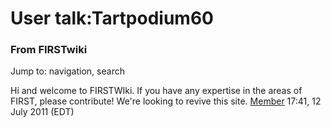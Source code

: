 
# User talk:Tartpodium60

### From FIRSTwiki

Jump to: navigation, search

Hi and welcome to FIRSTWIki. If you have any expertise in the areas of FIRST,
please contribute! We're looking to revive this site.
[Member](User:Member "User:Member" ) 17:41, 12 July 2011 (EDT)

